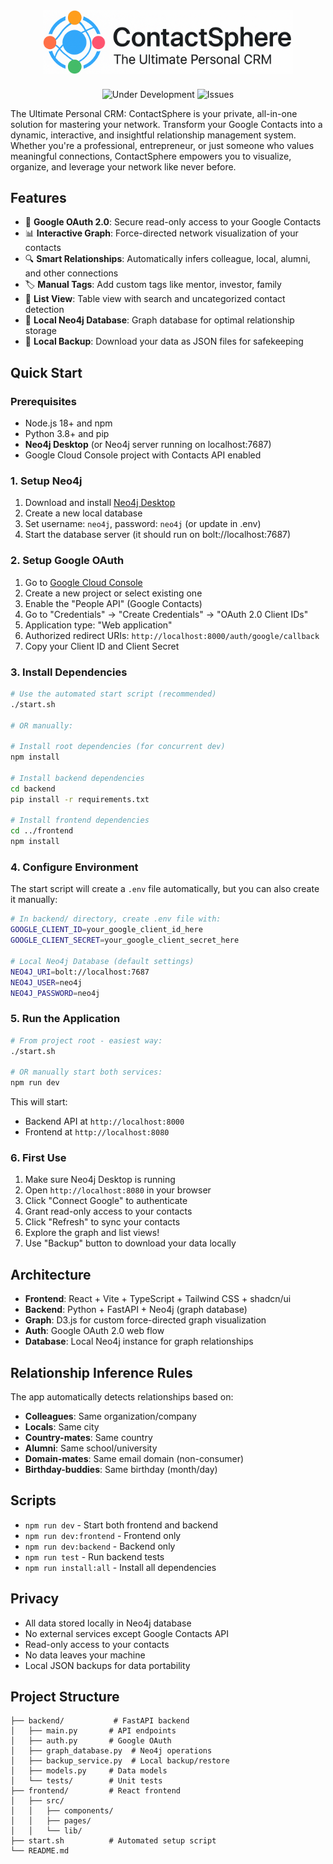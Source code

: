 <!-- Logo and Title -->
<div align="center">
  <img src="frontend/public/logo.png" alt="ContactSphere Logo" width="400" style="margin-bottom: 0.5em;" />
  
  <!-- <h1 style="margin-top: 0;">ContactSphere</h1> -->
  
  <p>
    <img src="https://img.shields.io/badge/status-under%20development-orange" alt="Under Development" />
    <img src="https://img.shields.io/github/issues/TimLukaHorstmann/ContactSphere" alt="Issues" />
    <!-- <img src="https://img.shields.io/github/license/TimLukaHorstmann/ContactSphere" alt="License" /> -->
  </p>
</div>

The Ultimate Personal CRM: ContactSphere is your private, all-in-one solution for mastering your network. Transform your Google Contacts into a dynamic, interactive, and insightful relationship management system. Whether you're a professional, entrepreneur, or just someone who values meaningful connections, ContactSphere empowers you to visualize, organize, and leverage your network like never before.

## Features

- 🔐 **Google OAuth 2.0**: Secure read-only access to your Google Contacts
- 📊 **Interactive Graph**: Force-directed network visualization of your contacts
- 🔍 **Smart Relationships**: Automatically infers colleague, local, alumni, and other connections
- 🏷️ **Manual Tags**: Add custom tags like mentor, investor, family
- 📝 **List View**: Table view with search and uncategorized contact detection
- 💾 **Local Neo4j Database**: Graph database for optimal relationship storage
- 📁 **Local Backup**: Download your data as JSON files for safekeeping

## Quick Start

### Prerequisites
- Node.js 18+ and npm
- Python 3.8+ and pip
- **Neo4j Desktop** (or Neo4j server running on localhost:7687)
- Google Cloud Console project with Contacts API enabled

### 1. Setup Neo4j

1. Download and install [Neo4j Desktop](https://neo4j.com/download/)
2. Create a new local database
3. Set username: `neo4j`, password: `neo4j` (or update in .env)
4. Start the database server (it should run on bolt://localhost:7687)

### 2. Setup Google OAuth

1. Go to [Google Cloud Console](https://console.cloud.google.com/)
2. Create a new project or select existing one
3. Enable the "People API" (Google Contacts)
4. Go to "Credentials" → "Create Credentials" → "OAuth 2.0 Client IDs"
5. Application type: "Web application"
6. Authorized redirect URIs: `http://localhost:8000/auth/google/callback`
7. Copy your Client ID and Client Secret

### 3. Install Dependencies

```bash
# Use the automated start script (recommended)
./start.sh

# OR manually:

# Install root dependencies (for concurrent dev)
npm install

# Install backend dependencies
cd backend
pip install -r requirements.txt

# Install frontend dependencies  
cd ../frontend
npm install
```

### 4. Configure Environment

The start script will create a `.env` file automatically, but you can also create it manually:

```bash
# In backend/ directory, create .env file with:
GOOGLE_CLIENT_ID=your_google_client_id_here
GOOGLE_CLIENT_SECRET=your_google_client_secret_here

# Local Neo4j Database (default settings)
NEO4J_URI=bolt://localhost:7687
NEO4J_USER=neo4j
NEO4J_PASSWORD=neo4j
```

### 5. Run the Application

```bash
# From project root - easiest way:
./start.sh

# OR manually start both services:
npm run dev
```

This will start:
- Backend API at `http://localhost:8000`
- Frontend at `http://localhost:8080`

### 6. First Use

1. Make sure Neo4j Desktop is running
2. Open `http://localhost:8080` in your browser
3. Click "Connect Google" to authenticate
4. Grant read-only access to your contacts
5. Click "Refresh" to sync your contacts
6. Explore the graph and list views!
7. Use "Backup" button to download your data locally

## Architecture

- **Frontend**: React + Vite + TypeScript + Tailwind CSS + shadcn/ui
- **Backend**: Python + FastAPI + Neo4j (graph database)
- **Graph**: D3.js for custom force-directed graph visualization
- **Auth**: Google OAuth 2.0 web flow
- **Database**: Local Neo4j instance for graph relationships

## Relationship Inference Rules

The app automatically detects relationships based on:

- **Colleagues**: Same organization/company
- **Locals**: Same city 
- **Country-mates**: Same country
- **Alumni**: Same school/university
- **Domain-mates**: Same email domain (non-consumer)
- **Birthday-buddies**: Same birthday (month/day)

## Scripts

- `npm run dev` - Start both frontend and backend
- `npm run dev:frontend` - Frontend only
- `npm run dev:backend` - Backend only  
- `npm run test` - Run backend tests
- `npm run install:all` - Install all dependencies

## Privacy

- All data stored locally in Neo4j database
- No external services except Google Contacts API
- Read-only access to your contacts
- No data leaves your machine
- Local JSON backups for data portability

## Project Structure

```
├── backend/           # FastAPI backend
│   ├── main.py       # API endpoints
│   ├── auth.py       # Google OAuth
│   ├── graph_database.py  # Neo4j operations
│   ├── backup_service.py  # Local backup/restore
│   ├── models.py     # Data models
│   └── tests/        # Unit tests
├── frontend/         # React frontend  
│   ├── src/
│   │   ├── components/
│   │   ├── pages/
│   │   └── lib/
├── start.sh          # Automated setup script
└── README.md
```
